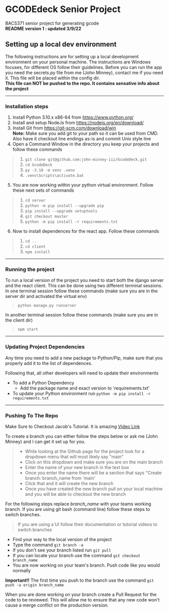 # GCODEdeck Senior Project
BACS371 senior project for generating gcode<br>
**README version 1 : updated 3/9/22**

## Setting up a local dev environment
The following instructions are for setting up a local development environment on your personal machine.
The instructions are Windows focuses, for different OS follow their guidelines. Before you can run the app
you need the secrets.py file from me (John Minney), contact me if you need it. This file will be placed within
the config dir. <br>
**This file can NOT be pushed to the repo. It contains sensative info about the project**

---
### Installation steps
1. Install Python 3.10.x x86-64 from https://www.python.org/
2. Install and setup NodeJs from https://nodejs.org/en/download/
3. Install Git from https://git-scm.com/download/win 
    <br>**Note:** Make sure you add git to your path so it can be used from CMD. Also have it checkout line endings as-is and commit Unix style line
4. Open a Command Window in the directory you keep your projects and follow these commands
> 1. `git clone git@github.com:john-minney-iii/GcodeDeck.git`
> 1. `cd GcodeDeck`
> 1. `py -3.10 -m venv .venv`
> 1. `.venv\Scripts\activate.bat`
5. You are now working within your python virtual environment. Follow these next sets of commands
> 1. `cd server` 
> 1. `python -m pip install --upgrade pip`
> 1. `pip install --upgrade setuptools`
> 1. `git checkout master`
> 1. `python -m pip install -r requirements.txt`
6. Now to install dependences for the react app. Follow these commands
> 1. `cd ..`
> 1. `cd client`
> 1. `npm install`

---
### Running the project
To run a local version of the project you need to start both the django server and the react client. This can be done using two different terminal sessions.<br>
In one terminal session follow these commands (make sure you are in the server dir and activated the virtual env)
> `python manage.py runserver`<br>

In another terminal session follow these commands (make sure you are in the client dir)
> `npm start`

---
### Updating Project Dependencies
Any time you need to add a new package to Python/Pip, make sure that you properly add it to the list of dependences.

Following that, all other developers will need to update their environments

- To add a Python Dependency
    - Add the package name and exact version to 'requirements.txt'
- To update your Python environment run `python -m pip install -r requirements.txt`

---
### Pushing To The Repo
Make Sure to Checkout Jacob's Tutorial. It is amazing [Video Link](https://youtu.be/0urqEJmf73s)

To create a branch you can either follow the steps below or ask me (John Minney) and I can get it set up for you.
> * While looking at the Github page for the project look for a dropdown menu that will most likely say "main"
> * Click on this dropdown and make sure you are on the main branch
> * Enter the name of your new branch in the text box
> * Once you enter the name there will be a section that says "Create branch: branch_name from 'main'
> * Click that and it will create the new branch
> * Once you have created the new branch pull on your local machine and you will be able to checkout the new branch

For the following steps replace *branch_name* with your teams working branch.
If you are using git bash (command line) follow these steps to switch branches.
> If you are using a UI follow their documentation or tutorial videos to switch branches
* Find your way to the local version of the project
* Type the command `git branch -a`
* If you don't see your branch listed run `git pull`
* If you can locate your branch use the command `git checkout branch_name`
* You are now working on your team's branch. Push code like you would normally

**Important!!**
The first time you push to the branch use the command `git push -u origin branch_name`

When you are done working on your branch create a Pull Request for the code to be reviewed. This will allow me to ensure that any new code won't cause a merge conflict on the production version.
